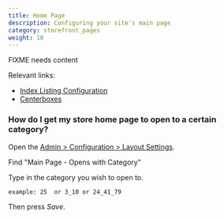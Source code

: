 ```yaml
---
title: Home Page 
description: Configuring your site's main page 
category: storefront_pages
weight: 10
---
```


FIXME needs content

Relevant links:

- [Index Listing Configuration](/user/template/index_listing/)
- [Centerboxes](/user/template/centerboxes/)  


### How do I get my store home page to open to a certain category?

Open the [Admin > Configuration > Layout Settings](/user/admin_pages/configuration/configuration_layoutsettings/). 

Find "Main Page - Opens with Category"

Type in the category you wish to open to.

```
example: 25  or 3_10 or 24_41_79
```

Then press *Save*. 

